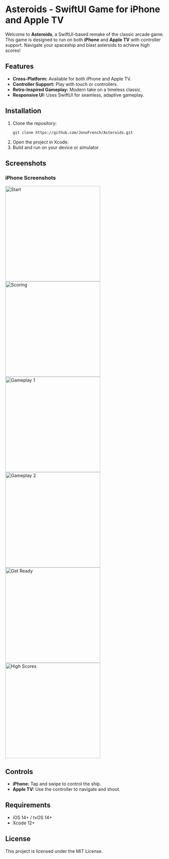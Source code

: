 
# Asteroids - SwiftUI Game for iPhone and Apple TV

Welcome to **Asteroids**, a SwiftUI-based remake of the classic arcade game. This game is designed to run on both **iPhone** and **Apple TV** with controller support. Navigate your spaceship and blast asteroids to achieve high scores!

## Features
- **Cross-Platform:** Available for both iPhone and Apple TV.
- **Controller Support:** Play with touch or controllers.
- **Retro-Inspired Gameplay:** Modern take on a timeless classic.
- **Responsive UI:** Uses SwiftUI for seamless, adaptive gameplay.

## Installation
1. Clone the repository:
   ```
   git clone https://github.com/JonoFrench/Asteroids.git
   ```
2. Open the project in Xcode.
3. Build and run on your device or simulator.

## Screenshots

### iPhone Screenshots

<img src="/Asteroids/ScreenShots/AsteroidsStart.PNG" alt="Start" width="300"/>
<img src="/Asteroids/ScreenShots/AsteroidsScoring.PNG" alt="Scoring" width="300"/>
<img src="/Asteroids/ScreenShots/AsteroidsGamePlay1.PNG" alt="Gameplay 1" width="300"/>
<img src="/Asteroids/ScreenShots/AsteroidsGamePlay2.PNG" alt="Gameplay 2" width="300"/>
<img src="/Asteroids/ScreenShots/AsteroidsGetReady.PNG" alt="Get Ready" width="300"/>
<img src="/Asteroids/ScreenShots/AsteroidsHighScores.PNG" alt="High Scores" width="300"/>

## Controls
- **iPhone:** Tap and swipe to control the ship.
- **Apple TV:** Use the controller to navigate and shoot.

## Requirements
- iOS 14+ / tvOS 14+
- Xcode 12+

## License
This project is licensed under the MIT License.
